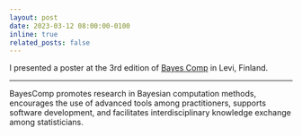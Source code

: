 ```yaml
---
layout: post
date: 2023-03-12 08:00:00-0100
inline: true
related_posts: false
---
```


I presented a poster at the 3rd edition of [Bayes Comp](https://indico.ictp.it/event/10175) in Levi, Finland.

***

BayesComp promotes research in Bayesian computation methods, encourages the use of advanced tools among practitioners, supports software development, and facilitates interdisciplinary knowledge exchange among statisticians.